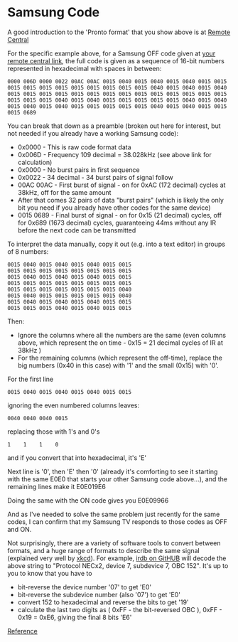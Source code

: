 # Samsung Code

A good introduction to the 'Pronto format' that you show above is at [Remote Central](https://www.remotecentral.com/features/irdisp2.htm)

For the specific example above, for a Samsung OFF code given at [your remote central link](https://www.remotecentral.com/cgi-bin/mboard/rc-discrete/thread.cgi?5780), the full code is given as a sequence of 16-bit numbers represented in hexadecimal with spaces in between:

```
0000 006D 0000 0022 00AC 00AC 0015 0040 0015 0040 0015 0040 0015 0015 0015 0015 0015 0015 0015 0015 0015 0015 0015 0040 0015 0040 0015 0040 0015 0015 0015 0015 0015 0015 0015 0015 0015 0015 0015 0015 0015 0015 0015 0015 0015 0040 0015 0040 0015 0015 0015 0015 0015 0040 0015 0040 0015 0040 0015 0040 0015 0015 0015 0015 0015 0040 0015 0040 0015 0015 0015 0689
```
You can break that down as a preamble (broken out here for interest, but not needed if you already have a working Samsung code):

- 0x0000 - This is raw code format data
- 0x006D - Frequency 109 decimal = 38.028kHz (see above link for calculation)
- 0x0000 - No burst pairs in first sequence
- 0x0022 - 34 decimal - 34 burst pairs of signal follow
- 00AC 00AC - First burst of signal - on for 0xAC (172 decimal) cycles at 38kHz, off for the same amount
- After that comes 32 pairs of data "burst pairs" (which is likely the only bit you need if you already have other codes for the same device)
- 0015 0689 - Final burst of signal - on for 0x15 (21 decimal) cycles, off for 0x689 (1673 decimal) cycles, guaranteeing 44ms without any IR before the next code can be transmitted


To interpret the data manually, copy it out (e.g. into a text editor) in groups of 8 numbers:

```
0015 0040 0015 0040 0015 0040 0015 0015
0015 0015 0015 0015 0015 0015 0015 0015
0015 0040 0015 0040 0015 0040 0015 0015
0015 0015 0015 0015 0015 0015 0015 0015
0015 0015 0015 0015 0015 0015 0015 0040
0015 0040 0015 0015 0015 0015 0015 0040
0015 0040 0015 0040 0015 0040 0015 0015
0015 0015 0015 0040 0015 0040 0015 0015
```

Then:

- Ignore the columns where all the numbers are the same (even columns above, which represent the on time - 0x15 = 21 decimal cycles of IR at 38kHz )
- For the remaining columns (which represent the off-time), replace the big numbers (0x40 in this case) with '1' and the small (0x15) with '0'.


For the first line

```
0015 0040 0015 0040 0015 0040 0015 0015
```

ignoring the even numbered columns leaves:

```
0040 0040 0040 0015
```

replacing those with 1's and 0's

```
1    1    1    0
```

and if you convert that into hexadecimal, it's 'E'

Next line is '0', then 'E' then '0' (already it's comforting to see it starting with the same E0E0 that starts your other Samsung code above...), and the remaining lines make it E0E019E6

Doing the same with the ON code gives you E0E09966

And as I've needed to solve the same problem just recently for the same codes, I can confirm that my Samsung TV responds to those codes as OFF and ON.

Not surprisingly, there are a variety of software tools to convert between formats, and a huge range of formats to describe the same signal (explained very well by [xkcd](https://xkcd.com/927/)). For example, [irdb on GitHUB](https://github.com/probonopd/irdb) will decode the above string to "Protocol NECx2, device 7, subdevice 7, OBC 152". It's up to you to know that you have to

- bit-reverse the device number '07' to get 'E0'
- bit-reverse the subdevice number (also '07') to get 'E0'
- convert 152 to hexadecimal and reverse the bits to get '19'
- calculate the last two digits as ( 0xFF - the bit-reversed OBC ), 0xFF - 0x19 = 0xE6, giving the final 8 bits 'E6'


[Reference](https://stackoverflow.com/questions/60718588/understanding-ir-codes-for-samsung-tv)